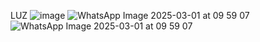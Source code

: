 LUZ
![image](https://github.com/user-attachments/assets/09c051ef-5b9f-40d0-b52f-9931fa5812d2)
![WhatsApp Image 2025-03-01 at 09 59 07](https://github.com/user-attachments/assets/1ce3dd7d-2c29-428b-a2d6-38884a1280f4)
![WhatsApp Image 2025-03-01 at 09 59 07](https://github.com/user-attachments/assets/c418749b-f32e-4d0f-964e-db9ae04b92ef)
